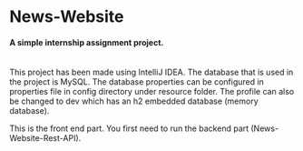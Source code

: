 # News-Website
<h4>A simple internship assignment project.</h4><br>
This project has been made using IntelliJ IDEA. The database that is used in the project is MySQL. The database properties can be configured in properties file in config directory under resource folder. The profile can also be changed to dev which has an h2 embedded database (memory database).

This is the front end part. You first need to run the backend part (News-Website-Rest-API).
